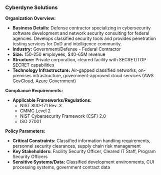 ### Cyberdyne Solutions

**Organization Overview:**
* **Business Details:** Defense contractor specializing in cybersecurity software development and network security consulting for federal agencies. Develops classified security tools and provides penetration testing services for DoD and intelligence community.
* **Industry:** Government/Defense - Federal Contractor
* **Size:** 150-250 employees, $40-65M revenue
* **Structure:** Private corporation, cleared facility with SECRET/TOP SECRET capabilities
* **Technology Infrastructure:** Air-gapped classified networks, on-premises infrastructure, government-approved cloud services (AWS GovCloud, Azure Government)

**Compliance Requirements:**
* **Applicable Frameworks/Regulations:**
    * NIST 800-171 Rev. 3
    * CMMC Level 2
    * NIST Cybersecurity Framework (CSF) 2.0
    * ISO 27001

**Policy Parameters:**
* **Critical Constraints:** Classified information handling requirements, personnel security clearances, supply chain risk management
* **Key Stakeholders:** Facility Security Officer, Cleared IT Staff, Program Security Officers
* **Sensitive Systems/Data:** Classified development environments, CUI processing systems, government contract data